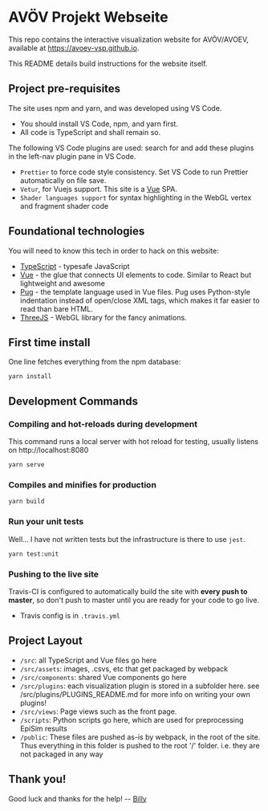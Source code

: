# AVÖV Projekt Webseite

This repo contains the interactive visualization website for AVÖV/AVOEV, available at https://avoev-vsp.github.io.

This README details build instructions for the website itself.

## Project pre-requisites

The site uses npm and yarn, and was developed using VS Code.

- You should install VS Code, npm, and yarn first.
- All code is TypeScript and shall remain so.

The following VS Code plugins are used: search for and add these plugins in the left-nav plugin pane
in VS Code.

- `Prettier` to force code style consistency. Set VS Code to run Prettier automatically on file
  save.
- `Vetur`, for Vuejs support. This site is a [Vue](https://vuejs.org) SPA.
- `Shader languages support` for syntax highlighting in the WebGL vertex and fragment shader code

## Foundational technologies

You will need to know this tech in order to hack on this website:

- [TypeScript](https://typescriptlang.org) - typesafe JavaScript
- [Vue](https://vuejs.org) - the glue that connects UI elements to code. Similar to React but lightweight and awesome
- [Pug](https://pugjs.org) - the template language used in Vue files. Pug uses Python-style indentation instead of open/close XML tags, which makes it far easier to read than bare HTML.
- [ThreeJS](https://threejs.org) - WebGL library for the fancy animations.

## First time install

One line fetches everything from the npm database:

```
yarn install
```

## Development Commands

### Compiling and hot-reloads during development

This command runs a local server with hot reload for testing, usually listens on http://localhost:8080

```
yarn serve
```

### Compiles and minifies for production

```
yarn build
```

### Run your unit tests

Well... I have not written tests but the infrastructure is there to use `jest`.

```
yarn test:unit
```

### Pushing to the live site

Travis-CI is configured to automatically build the site with **every push to master**, so don't push to master until you are ready for your code to go live.

- Travis config is in `.travis.yml`

## Project Layout

- `/src`: all TypeScript and Vue files go here
- `/src/assets`: images, .csvs, etc that get packaged by webpack
- `/src/components`: shared Vue components go here
- `/src/plugins`: each visualization plugin is stored in a subfolder here. see
  /src/plugins/PLUGINS_README.md for more info on writing your own plugins!
- `/src/views`: Page views such as the front page.
- `/scripts`: Python scripts go here, which are used for preprocessing EpiSim results
- `/public`: These files are pushed as-is by webpack, in the root of the site. Thus everything in
  this folder is pushed to the root '/' folder. i.e. they are not packaged in any way

## Thank you!

Good luck and thanks for the help! -- [Billy](https://github.com/billyc)
